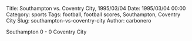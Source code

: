 Title: Southampton vs. Coventry City, 1995/03/04
Date: 1995/03/04 00:00
Category: sports
Tags: football, football scores, Southampton, Coventry City
Slug: southampton-vs-coventry-city
Author: carbonero


Southampton 0 - 0 Coventry City
